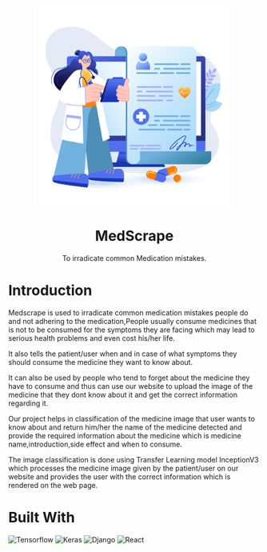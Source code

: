 
<p align="center">

<img src="FrontEnd/src/Components/images/11.png" width="400" height="400">

</p>
<h1 align="center">MedScrape</h1>
<p align="center">To irradicate common Medication mistakes.</p>

<h1>Introduction</h1>

Medscrape is used to irradicate common medication mistakes people do and not adhering to the 
medication,People usually consume medicines that is not to be consumed for the symptoms they are facing 
which may lead to serious health problems and even cost his/her life.

It also tells the patient/user when and in case of what symptoms they should
consume the medicine they want to know about.

It can also be used by people who tend to forget about the medicine they
have to consume and thus can use our website to upload the image of the medicine
that they dont know about it and get the correct information regarding it.

Our project helps in classification of the medicine image that user wants to know
about and return him/her the name of the medicine detected and provide the required
information about the medicine which is medicine name,introduction,side effect and
when to consume.

The image classification is done using Transfer Learning model InceptionV3 which 
processes the medicine image given by the patient/user on our website and provides the user with
the correct information which is rendered on the web page.

<h1>Built With</h1>

<p float="left">
<img src="https://img.shields.io/badge/-Tensorflow-%23FF6F00?logo=tensorflow&logoColor=white&style=for-the-badge" alt="Tensorflow" />
<img src="https://img.shields.io/badge/-Keras-%23D00000?logo=keras&logoColor=white&style=for-the-badge" alt="Keras" />
<img src="https://img.shields.io/badge/-Django-%23092E20?logo=django&logoColor=white&style=for-the-badge" alt="Django" />
<img src="https://img.shields.io/badge/-React-%2361DAFB?logo=react&logoColor=black&style=for-the-badge" alt="React" />
</p>